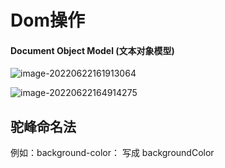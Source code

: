 # Dom操作

#### Document Object Model (文本对象模型)

![image-20220622161913064](C:\Users\Administrator.SC-201902031211\AppData\Roaming\Typora\typora-user-images\image-20220622161913064.png)

![image-20220622164914275](C:\Users\Administrator.SC-201902031211\AppData\Roaming\Typora\typora-user-images\image-20220622164914275.png)

## 驼峰命名法

例如：background-color： 写成 backgroundColor